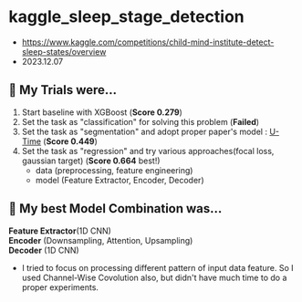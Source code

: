 # kaggle_sleep_stage_detection
- https://www.kaggle.com/competitions/child-mind-institute-detect-sleep-states/overview
- 2023.12.07

## 🤖 My Trials were...

1. Start baseline with XGBoost (**Score 0.279**)
2. Set the task as "classification" for solving this problem (**Failed**)
3. Set the task as "segmentation" and adopt proper paper's model : [U-Time](https://arxiv.org/abs/1910.11162) (**Score 0.449**)
4. Set the task as "regression" and try various approaches(focal loss, gaussian target) (**Score 0.664** best!)
   - data (preprocessing, feature engineering)
   - model (Feature Extractor, Encoder, Decoder)

## 🤖 My best Model Combination was...

**Feature Extractor**(1D CNN)  
**Encoder** (Downsampling, Attention, Upsampling)  
**Decoder** (1D CNN)  

* I tried to focus on processing different pattern of input data feature. So I used Channel-Wise Covolution also, but didn't have much time to do a proper experiments.
